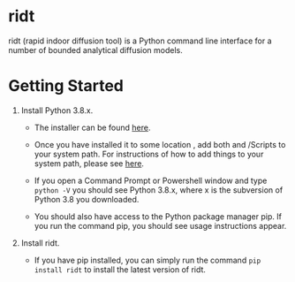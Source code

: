 # ridt

ridt (rapid indoor diffusion tool) is a Python command line interface for a
number of bounded analytical diffusion models.

# Getting Started

1. Install Python 3.8.x.

   * The installer can be found [here](https://www.python.org/downloads/release/python-380/).

   * Once you have installed it to some location <path>, add both <path> and <path>/Scripts to your system path. For instructions of how to add things to your system path, please see [here](https://docs.alfresco.com/4.2/tasks/fot-addpath.html).
   
   * If you open a Command Prompt or Powershell window and type `python -V` you
   should see Python 3.8.x, where x is the subversion of Python 3.8 you
   downloaded.

   * You should also have access to the Python package manager pip. If you run
     the command pip, you should see usage instructions appear. 

2. Install ridt.

   * If you have pip installed, you can simply run the command `pip install ridt` to install the latest version of ridt.

  